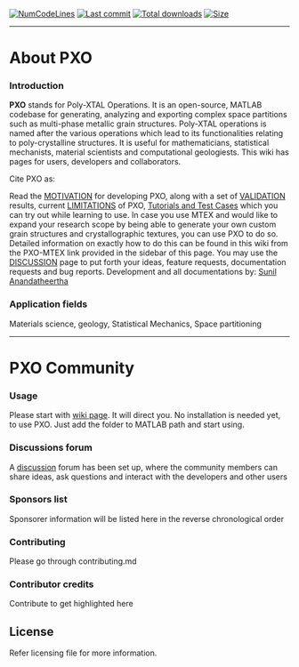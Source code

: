 [![NumCodeLines](https://img.shields.io/tokei/lines/github/SunilAnandatheertha/PXO)]() 
[![Last commit](https://img.shields.io/github/last-commit/SunilAnandatheertha/PXO)]()
[![Total downloads](https://img.shields.io/github/downloads/SunilAnandatheertha/PXO/total)]()
[![Size](https://img.shields.io/github/repo-size/SunilAnandatheertha/PXO)]()

***

# About PXO
### Introduction
**PXO** stands for Poly-XTAL Operations. It is an open-source, MATLAB codebase for generating, analyzing and exporting complex space partitions such as multi-phase metallic grain structures. Poly-XTAL operations is named after the various operations which lead to its functionalities relating to poly-crystalline structures. It is useful for mathematicians, statistical mechanists, material scientists and computational geologiests. This wiki has pages for users, developers and collaborators.

Cite PXO as: 

Read the [MOTIVATION](https://github.com/SunilAnandatheertha/PXO/wiki/Motivation) for developing PXO, along with a set of [VALIDATION](https://github.com/SunilAnandatheertha/PXO/wiki/Validation) results, current [LIMITATIONS](https://github.com/SunilAnandatheertha/PXO/wiki/Limitations) of PXO, [Tutorials and Test Cases](https://github.com/SunilAnandatheertha/PXO/wiki/Tutorials-and-test-cases) which you can try out while learning to use. In case you use MTEX and would like to expand your research scope by being able to generate your own custom grain structures and crystallographic textures, you can use PXO to do so. Detailed information on exactly how to do this can be found in this wiki from the PXO-MTEX link provided in the sidebar of this page. You may use the [DISCUSSION](https://github.com/SunilAnandatheertha/PXO/discussions) page to put forth your ideas, feature requests, documentation requests and bug reports. Development and all documentations by: [Sunil Anandatheertha](https://sunilanandatheertha.github.io/)

### Application fields
Materials science, geology, Statistical Mechanics, Space partitioning

***

# PXO Community
### Usage
Please start with [wiki page](https://github.com/SunilAnandatheertha/PXO/wiki). It will direct you. No installation is needed yet, to use PXO. Just add the folder to MATLAB path and start using.
### Discussions forum
A [discussion](https://github.com/SunilAnandatheertha/PXO/discussions) forum has been set up, where the community members can share ideas, ask questions and interact with the developers and other users
### Sponsors list
Sponsorer information will be listed here in the reverse chronological order
### Contributing
Please go through contributing.md
### Contributor credits
Contribute to get highlighted here


## License
Refer licensing file for more information.
